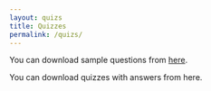 ```yaml
---
layout: quizs
title: Quizzes
permalink: /quizs/
---
```

You can download sample questions from [here](https://csciitd-my.sharepoint.com/:f:/g/personal/eez238354_iitd_ac_in/EkRFNlDPkG9PtHmqGdc_218B2CNK-SiqW9HIMqETJBRlFA?e=ucHwCr).

You can download quizzes with answers from here.

